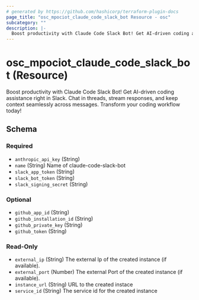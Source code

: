 ```yaml
---
# generated by https://github.com/hashicorp/terraform-plugin-docs
page_title: "osc_mpociot_claude_code_slack_bot Resource - osc"
subcategory: ""
description: |-
  Boost productivity with Claude Code Slack Bot! Get AI-driven coding assistance right in Slack. Chat in threads, stream responses, and keep context seamlessly across messages. Transform your coding workflow today!
---
```


# osc_mpociot_claude_code_slack_bot (Resource)

Boost productivity with Claude Code Slack Bot! Get AI-driven coding assistance right in Slack. Chat in threads, stream responses, and keep context seamlessly across messages. Transform your coding workflow today!



<!-- schema generated by tfplugindocs -->
## Schema

### Required

- `anthropic_api_key` (String)
- `name` (String) Name of claude-code-slack-bot
- `slack_app_token` (String)
- `slack_bot_token` (String)
- `slack_signing_secret` (String)

### Optional

- `github_app_id` (String)
- `github_installation_id` (String)
- `github_private_key` (String)
- `github_token` (String)

### Read-Only

- `external_ip` (String) The external Ip of the created instance (if available).
- `external_port` (Number) The external Port of the created instance (if available).
- `instance_url` (String) URL to the created instace
- `service_id` (String) The service id for the created instance
